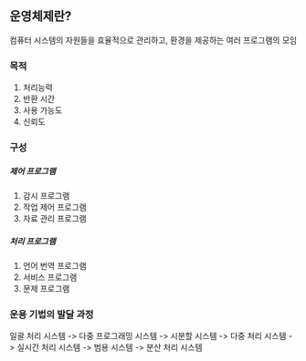 ## 운영체제란?
컴퓨터 시스템의 자원들을 효율적으로 관리하고, 환경을 제공하는 여러 프로그램의 모임

### 목적
1. 처리능력
2. 반환 시간
3. 사용 가능도
4. 신뢰도

### 구성
##### 제어 프로그램
1. 감시 프로그램
2. 작업 제어 프로그램
3. 자료 관리 프로그램
##### 처리 프로그램
1. 언어 번역 프로그램
2. 서비스 프로그램
3. 문제 프로그램

### 운용 기법의 발달 과정
일괄 처리 시스템
-> 다중 프로그래밍 시스템
-> 시분할 시스템
-> 다중 처리 시스템
-> 실시간 처리 시스템
-> 범용 시스템
-> 분산 처리 시스템
